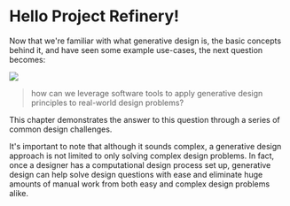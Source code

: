 # Hello Project Refinery!

Now that we're familiar with what generative design is, the basic concepts behind it, and have seen some example use-cases, the next question becomes:

![](../.gitbook/assets/hellorefinery.png)

> how can we leverage software tools to apply generative design principles to real-world design problems?

This chapter demonstrates the answer to this question through a series of common design challenges.

It's important to note that although it sounds complex, a generative design approach is not limited to only solving complex design problems. In fact, once a designer has a computational design process set up, generative design can help solve design questions with ease and eliminate huge amounts of manual work from both easy and complex design problems alike.

